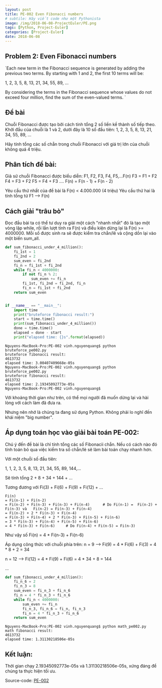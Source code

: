```yaml
---
layout: post
title: PE-002 Even Fibonacci numbers
# subtile: Hãy viết code như một Pythonista
image: /img/2018-06-08-ProjectEuler/PE.png
tags: [Python, Project-Euler]
categories: [Project-Euler]
date: 2018-06-08
---
```


## Problem 2: Even Fibonacci numbers

`Each new term in the Fibonacci sequence is generated by adding the previous two terms. By starting with 1 and 2, the first 10 terms will be:

1, 2, 3, 5, 8, 13, 21, 34, 55, 89, ...

By considering the terms in the Fibonacci sequence whose values do not exceed four million, find the sum of the even-valued terms.
`


## Đề bài
Chuỗi Fibonacci được tạo bởi cách tính tổng 2 số liền kề thành số tiếp theo. Khởi đầu của chuỗi là 1 và 2, dưới đây là 10 số đầu tiên:
1, 2, 3, 5, 8, 13, 21, 34, 55, 89, ...

Hãy tính tổng các số chẵn trong chuỗi Fibonacci với giá trị lớn của chuỗi không quá 4 triệu.

## Phân tích đề bài:
Giả sử chuỗi Fibonacci được biểu diễn:
F1, F2, F3, F4, F5,...F(n)
F3 = F1 + F2
F4 = F3 + F2
F5 = F4 + F3
....
F(n) = F(n - 1) + F(n - 2)

Yêu cầu thứ nhất của đề bài là F(n) < 4.000.000 (4 triệu)
Yêu cầu thứ hai là tính tổng từ F1 --> F(n)


## Cách giải "trâu bò"

Đọc đầu bài ta có thể tư duy ra giải một cách "nhanh nhất" đó là tạo một vòng lặp while, rồi lần lượt tính ra F(n) và điều kiện dừng lại là F(n) >= 4000000.
Mỗi số được sinh ra sẽ được kiểm tra chẵn/lẽ và cộng dồn lại vào một biến sum_all.

```Python
def sum_fibonacci_under_4_million():
    fi_1st = 1
    fi_2nd = 2
    sum_even = fi_2nd
    fi_n = fi_1st + fi_2nd
    while fi_n < 4000000:
        if not fi_n % 2:
            sum_even += fi_n
        fi_1st, fi_2nd = fi_2nd, fi_n
        fi_n = fi_1st + fi_2nd
    return sum_even


if __name__ == "__main__":
    import time
    print("bruteforce fibonacci result:")
    start = time.time()
    print(sum_fibonacci_under_4_million())
    done = time.time()
    elapsed = done - start
    print("elapsed time: {}s".format(elapsed))


```

```
Nguyens-MacBook-Pro:PE-002 vinh.nguyenquang$ python bruteforce_pe002.py
bruteforce fibonacci result:
4613732
elapsed time: 3.00407409668e-05s
Nguyens-MacBook-Pro:PE-002 vinh.nguyenquang$ python bruteforce_pe002.py
bruteforce fibonacci result:
4613732
elapsed time: 2.19345092773e-05s
Nguyens-MacBook-Pro:PE-002 vinh.nguyenquang$ 

```
Với khoảng thời gian như trên, có thể mọi người đã muốn dừng lại và hài lòng với cách làm đã đưa ra.

Nhưng nên nhớ là chúng ta đang sử dụng Python. Không phải lo nghĩ đến khái niệm "big number".


## Áp dụng toán học vào giải bài toán PE-002:

Chú ý đến đề bài là chỉ tính tổng các số Fibonacii chẵn. Nếu có cách nào đó tính toán bỏ qua việc kiểm tra số chẵn/lẻ sẽ làm bài toán chạy nhanh hơn.

Với một chuỗi số đầu tiên:

1, 1, 2, 3, 5, 8, 13, 21, 34, 55, 89, 144,...

Sẽ tính tổng 2 + 8 + 34 + 144 + ...

Tương đương với Fi(3) + Fi(6) + Fi(9) + Fi(12) + ...
```
Fi(n) 
= Fi(n-1) + Fi(n-2)
= Fi(n-2) + Fi(n-3) + Fi(n-3) + Fi(n-4)      # Do Fi(n-1) =  Fi(n-2) + Fi(n-3) và   Fi(n-2) = Fi(n-3) + Fi(n-4)
= Fi(n-2) + 2 * Fi(n-3) + Fi(n-4)
= Fi(n-3) + Fi(n-4) + 2 * Fi(n-3) + Fi(n-5) + Fi(n-6)
= 3 * Fi(n-3) + Fi(n-4) + Fi(n-5) + Fi(n-6)
= 4 * Fi(n-3) + Fi(n-6)     # Do Fi(n-4) + Fi(n-5) = Fi(n-3)
```

Như vậy số Fi(n) = 4 * Fi(n-3) + Fi(n-6)

Áp dụng công thức với chuỗi phía trên:
n = 9 --> Fi(9) = 4 * Fi(6) + Fi(3) = 4 * 8 + 2 = 34

n = 12 --> Fi(12) = 4 * Fi(9) + Fi(6) = 4 * 34 + 8 =  144

...

```Python
def sum_fibonacci_under_4_million():
    fi_n_6 = 2
    fi_n_3 = 8
    sum_even = fi_n_3 + fi_n_6
    fi_n = 4 * fi_n_3 + fi_n_6
    while fi_n < 4000000:
        sum_even += fi_n
        fi_n_3, fi_n_6 = fi_n, fi_n_3
        fi_n = 4 * fi_n_3 + fi_n_6
    return sum_even
```


```
Nguyens-MacBook-Pro:PE-002 vinh.nguyenquang$ python math_pe002.py
math fibonacci result:
4613732
elapsed time: 1.31130218506e-05s

```

## Kết luận:
Thời gian chạy 2.19345092773e-05s và 1.31130218506e-05s, xứng đáng để chúng ta thực hiện tối ưu.


Source-code:
[PE-002](https://github.com/quangvinh86/python-projecteuler/tree/master/PE-002)
